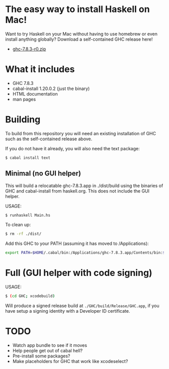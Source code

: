 # The easy way to install Haskell on Mac!

Want to try Haskell on your Mac without having to use homebrew or
even install anything globally? Download a self-contained GHC release here!

* [ghc-7.8.3-r0.zip](https://github.com/etrepum/ghc-dot-app/releases/download/v7.8.3-r0/ghc-7.8.3-r0.zip)

# What it includes

* GHC 7.8.3
* cabal-install 1.20.0.2 (just the binary)
* HTML documentation
* man pages

# Building

To build from this repository you will need an existing installation of
GHC such as the self-contained release above.

If you do not have it already, you will also need the text package:

```bash
$ cabal install text
```

## Minimal (no GUI helper)

This will build a relocatable ghc-7.8.3.app in ./dist/build using
the binaries of GHC and cabal-install from haskell.org. This does not
include the GUI helper.

USAGE:

```bash
$ runhaskell Main.hs
```

To clean up:

```bash
$ rm -rf ./dist/
```

Add this GHC to your PATH (assuming it has moved to /Applications):

```bash
export PATH=$HOME/.cabal/bin:/Applications/ghc-7.8.3.app/Contents/bin:$PATH
```

# Full (GUI helper with code signing)

USAGE:

```bash
$ (cd GHC; xcodebuild)
```

Will produce a signed release build at `./GHC/build/Release/GHC.app`,
if you have setup a signing identity with a Developer ID certificate.

# TODO

* Watch app bundle to see if it moves
* Help people get out of cabal hell?
* Pre-install some packages?
* Make placeholders for GHC that work like xcodeselect?
